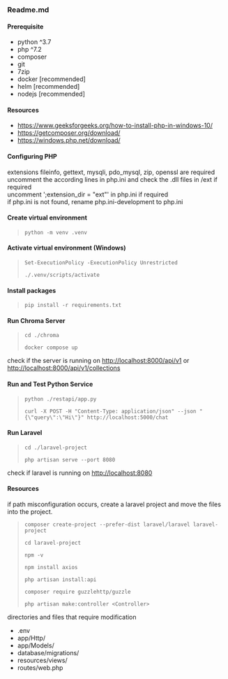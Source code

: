 ### Readme.md

#### Prerequisite

 - python ^3.7
 - php ^7.2
 - composer
 - git
 - 7zip
 - docker [recommended]
 - helm [recommended]
 - nodejs [recommended]

#### Resources

 - <https://www.geeksforgeeks.org/how-to-install-php-in-windows-10/>
 - <https://getcomposer.org/download/>
 - <https://windows.php.net/download/>

#### Configuring PHP

extensions fileinfo, gettext, mysqli, pdo_mysql, zip, openssl are required  
uncomment the according lines in php.ini and check the .dll files in /ext if required  
uncomment ';extension_dir = "ext"' in php.ini if required  
if php.ini is not found, rename php.ini-development to php.ini  

#### Create virtual environment

> ``python -m venv .venv``

#### Activate virtual environment (Windows)

> ``Set-ExecutionPolicy -ExecutionPolicy Unrestricted``
>
> ``./.venv/scripts/activate``

#### Install packages

> ``pip install -r requirements.txt``

#### Run Chroma Server

> ``cd ./chroma``
>
> ``docker compose up``

check if the server is running on <http://localhost:8000/api/v1> or <http://localhost:8000/api/v1/collections>  

#### Run and Test Python Service

> ``python ./restapi/app.py``
>
> ``curl -X POST -H "Content-Type: application/json" --json "{\"query\":\"Hi\"}" http://localhost:5000/chat``

#### Run Laravel

> ``cd ./laravel-project``
>
> ``php artisan serve --port 8080``

check if laravel is running on <http://localhost:8080>  

#### Resources

if path misconfiguration occurs, create a laravel project and move the files into the project.

> ``composer create-project --prefer-dist laravel/laravel laravel-project``
>
> ``cd laravel-project``
>
> ``npm -v``
>
> ``npm install axios``
>
> ``php artisan install:api``
>
> ``composer require guzzlehttp/guzzle``
>
> ``php artisan make:controller <Controller>``
>
>

directories and files that require modification
- .env
- app/Http/
- app/Models/
- database/migrations/
- resources/views/
- routes/web.php
